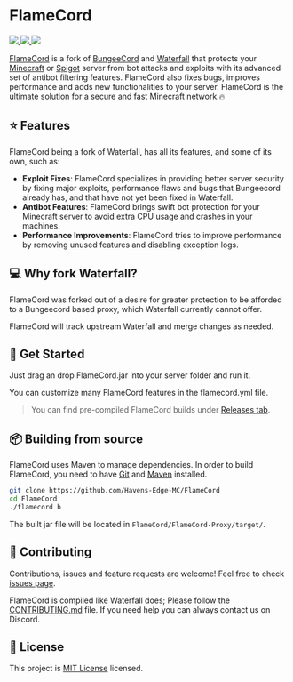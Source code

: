 # FlameCord

<a href="https://builtbybit.com/resources/flamecord-mitigate-bots-exploits.13492/" alt="Download">
    <img src="https://img.shields.io/badge/Download-%244.99-blue?style=flat-square" />
</a>
<a href="https://discord.com/invite/gF36AT3" alt="Discord">
    <img src="https://img.shields.io/discord/442079515498381312?style=flat-square&color=%237289da&label=Discord&logo=discord&logoColor=%237289da" />
</a>
<a href="https://github.com/Havens-Edge-MC/FlameCord/blob/master/LICENSE.txt" alt="License">
    <img src="https://img.shields.io/github/license/sammwyy/flamecord?style=flat-square" />
</a>

[FlameCord](https://builtbybit.com/resources/13492/) is a fork of [BungeeCord](https://github.com/SpigotMC/BungeeCord) and [Waterfall](https://github.com/PaperMC/Waterfall) that protects your [Minecraft](https://minecraft.net) or [Spigot](https://www.spigotmc.org/) server from bot attacks and exploits with its advanced set of antibot filtering features. FlameCord also fixes bugs, improves performance and adds new functionalities to your server. FlameCord is the ultimate solution for a secure and fast Minecraft network.🔥

## ⭐ Features

FlameCord being a fork of Waterfall, has all its features, and some of its own, such as:

- **Exploit Fixes**: FlameCord specializes in providing better server security by fixing major exploits, performance flaws and bugs that Bungeecord already has, and that have not yet been fixed in Waterfall.
- **Antibot Features**: FlameCord brings swift bot protection for your Minecraft server to avoid extra CPU usage and crashes in your machines.
- **Performance Improvements**: FlameCord tries to improve performance by removing unused features and disabling exception logs.

## 💻 Why fork Waterfall?

FlameCord was forked out of a desire for greater protection to be afforded to a Bungeecord based proxy, which Waterfall currently cannot offer.

FlameCord will track upstream Waterfall and merge changes as needed.

## 🌱 Get Started

Just drag an drop FlameCord.jar into your server folder and run it.

You can customize many FlameCord features in the flamecord.yml file.

> You can find pre-compiled FlameCord builds under [Releases tab](https://github.com/Havens-Edge-MC/FlameCord/releases).

## 📦 Building from source

FlameCord uses Maven to manage dependencies. In order to build FlameCord, you need to have [Git](https://git-scm.com/) and [Maven](https://maven.apache.org/) installed.

```bash
git clone https://github.com/Havens-Edge-MC/FlameCord
cd FlameCord
./flamecord b
```

The built jar file will be located in `FlameCord/FlameCord-Proxy/target/`.

## 🤝 Contributing

Contributions, issues and feature requests are welcome!
Feel free to check [issues page](https://github.com/Havens-Edge-MC/FlameCord/issues).

FlameCord is compiled like Waterfall does; Please follow the [CONTRIBUTING.md](https://github.com/Havens-Edge-MC/FlameCord/blob/master/CONTRIBUTING.md) file. If you need help you can always contact us on Discord.

## 📝 License

This project is [MIT License](LICENSE.txt) licensed.
